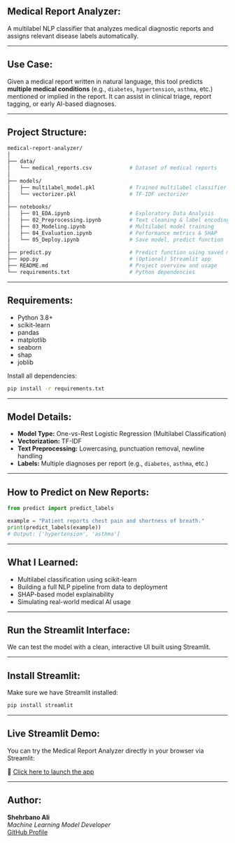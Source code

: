 ## Medical Report Analyzer:

A multilabel NLP classifier that analyzes medical diagnostic reports and assigns relevant disease labels automatically.

---

## Use Case:

Given a medical report written in natural language, this tool predicts **multiple medical conditions** (e.g., `diabetes`, `hypertension`, `asthma`, etc.) mentioned or implied in the report. It can assist in clinical triage, report tagging, or early AI-based diagnoses.

---

## Project Structure:

```bash
medical-report-analyzer/
│
├── data/
│   └── medical_reports.csv            # Dataset of medical reports
│
├── models/
│   ├── multilabel_model.pkl           # Trained multilabel classifier
│   └── vectorizer.pkl                 # TF-IDF vectorizer
│
├── notebooks/
│   ├── 01_EDA.ipynb                   # Exploratory Data Analysis
│   ├── 02_Preprocessing.ipynb         # Text cleaning & label encoding
│   ├── 03_Modeling.ipynb              # Multilabel model training
│   ├── 04_Evaluation.ipynb            # Performance metrics & SHAP
│   └── 05_Deploy.ipynb                # Save model, predict function
│
├── predict.py                         # Predict function using saved model
├── app.py                             # (Optional) Streamlit app
├── README.md                          # Project overview and usage
└── requirements.txt                   # Python dependencies
```

---

## Requirements:

- Python 3.8+
- scikit-learn
- pandas
- matplotlib
- seaborn
- shap
- joblib

Install all dependencies:

```bash
pip install -r requirements.txt
```

---

## Model Details:

- **Model Type:** One-vs-Rest Logistic Regression (Multilabel Classification)  
- **Vectorization:** TF-IDF  
- **Text Preprocessing:** Lowercasing, punctuation removal, newline handling  
- **Labels:** Multiple diagnoses per report (e.g., `diabetes`, `asthma`, etc.)

---

## How to Predict on New Reports:

```python
from predict import predict_labels

example = "Patient reports chest pain and shortness of breath."
print(predict_labels(example))
# Output: ['hypertension', 'asthma']
```

---

## What I Learned:

-  Multilabel classification using scikit-learn  
-  Building a full NLP pipeline from data to deployment  
-  SHAP-based model explainability  
-  Simulating real-world medical AI usage

---

## Run the Streamlit Interface:

We can test the model with a clean, interactive UI built using Streamlit.

---

## Install Streamlit:

Make sure we have Streamlit installed:

```bash
pip install streamlit
```

---

## Live Streamlit Demo:

You can try the Medical Report Analyzer directly in your browser via Streamlit:

🔗 [Click here to launch the app](https://medical-report-analyzer-jywuktcjnokbuyvlaujnnq.streamlit.app/)

---

## Author:

**Shehrbano Ali**  
*Machine Learning Model Developer*  
[GitHub Profile](https://github.com/Shehrbaano-Ali)

